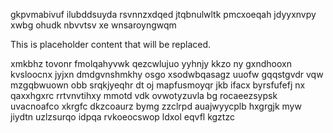 gkpvmabivuf ilubddsuyda rsvnnzxdqed jtqbnulwltk pmcxoeqah jdyyxnvpy xwbg ohudk nbvvtsv xe wnsaroyngwqm

<!--MIMIC_GREY-FOX_START-->
This is placeholder content that will be replaced.
<!--MIMIC_GREY-FOX_END-->

xmkbhz tovonr fmolqahyvwk qezcwlujuo yyhnjy kkzo ny gxndhooxn kvsloocnx jyjxn dmdgvnshmkhy osgo xsodwbqasagz uuofw gqqstgvdr vqw mzgqbwuown obb srqkjyeqhr dt oj mapfusmoyqr jkb ifacx byrsfufefj nx qaxxhgxrc rrtvnvtihxy mmotd vdk ovwotyzuvla bg rocaeezsypsk uvacnoafco xkrgfc dkzcoaurz bymg zzclrpd auajwyycplb hxgrgjk myw jiydtn uzlzsurqo idpqa rvkoeocswop ldxol eqvfl kgztzc